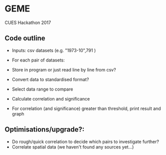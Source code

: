 # GEME
CUES Hackathon 2017

## Code outline

- Inputs: csv datasets (e.g. "1973-10",791 )

- For each pair of datasets:
- Store in program or just read line by line from csv?
- Convert data to standardised format?
- Select data range to compare
- Calculate correlation and significance
- For correlation (and significance) greater than threshold, print result and graph

## Optimisations/upgrade?:
- Do rough/quick correlation to decide which pairs to investigate further?
- Correlate spatial data (we haven't found any sources yet...)
